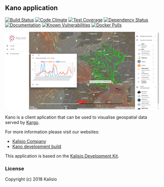 ## Kano application

[![Build Status](https://travis-ci.org/kalisio/kano.png?branch=master)](https://travis-ci.org/kalisio/kano)
[![Code Climate](https://codeclimate.com/github/kalisio/kano/badges/gpa.svg)](https://codeclimate.com/github/kalisio/kano)
[![Test Coverage](https://codeclimate.com/github/kalisio/kano/badges/coverage.svg)](https://codeclimate.com/github/kalisio/kano/coverage)
[![Dependency Status](https://img.shields.io/david/kalisio/kano.svg?style=flat-square)](https://david-dm.org/kalisio/kano)
[![Documentation](https://img.shields.io/badge/documentation-available-brightgreen.svg)](https://kalisio.gitbooks.io/kalisio)
[![Known Vulnerabilities](https://snyk.io/test/github/kalisio/kano/badge.svg)](https://snyk.io/test/github/kalisio/kano)
[![Docker Pulls](https://img.shields.io/docker/pulls/kalisio/kano.svg?style=plastic)](https://hub.docker.com/r/kalisio/kano/)

![Image](./kano.png)

Kano is a client aplication that can be used to visualise geospatial data served by [Kargo](https://kalisio.github.io/kargo/).

For more information please visit our websites:
* [Kalisio Company](https://kalisio.com/)
* [Kano development build](https://kano.dev.kalisio.xyz/)

This application is based on the [Kalisio Development Kit](https://kalisio.github.io/kdk/).

### License

Copyright (c) 2018 Kalisio

